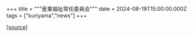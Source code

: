 +++
title = """産業福祉常任委員会"""
date = 2024-08-19T15:00:00.000Z
tags = ["kuriyama","news"]
+++


[[source]](https://www.town.kuriyama.hokkaido.jp/site/gikai/28547.html)
